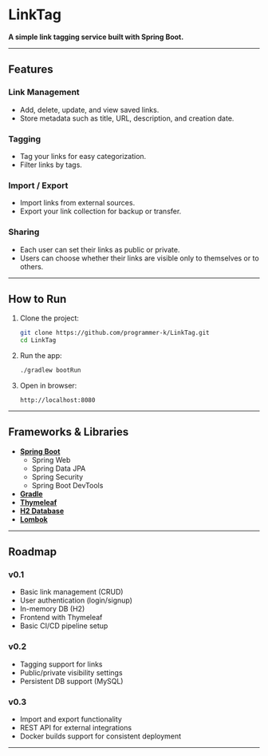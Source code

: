 # LinkTag

**A simple link tagging service built with Spring Boot.**

---

## Features

### Link Management
- Add, delete, update, and view saved links.
- Store metadata such as title, URL, description, and creation date.

### Tagging
- Tag your links for easy categorization.
- Filter links by tags.

### Import / Export
- Import links from external sources.
- Export your link collection for backup or transfer.

### Sharing
- Each user can set their links as public or private.
- Users can choose whether their links are visible only to themselves or to others.

---

## How to Run

1. Clone the project:
    ```bash
    git clone https://github.com/programmer-k/LinkTag.git
    cd LinkTag
    ```

2. Run the app:
    ```bash
    ./gradlew bootRun
    ```

3. Open in browser:
    ```
    http://localhost:8080
    ```

---

## Frameworks & Libraries

- **[Spring Boot](https://spring.io/projects/spring-boot)**
    - Spring Web
    - Spring Data JPA
    - Spring Security
    - Spring Boot DevTools
- **[Gradle](https://gradle.org/)**
- **[Thymeleaf](https://www.thymeleaf.org/)**
- **[H2 Database](https://www.h2database.com/)**
- **[Lombok](https://projectlombok.org/)**

---

## Roadmap

### v0.1
- Basic link management (CRUD)
- User authentication (login/signup)
- In-memory DB (H2)
- Frontend with Thymeleaf
- Basic CI/CD pipeline setup

### v0.2
- Tagging support for links
- Public/private visibility settings
- Persistent DB support (MySQL)

### v0.3
- Import and export functionality
- REST API for external integrations
- Docker builds support for consistent deployment
---
